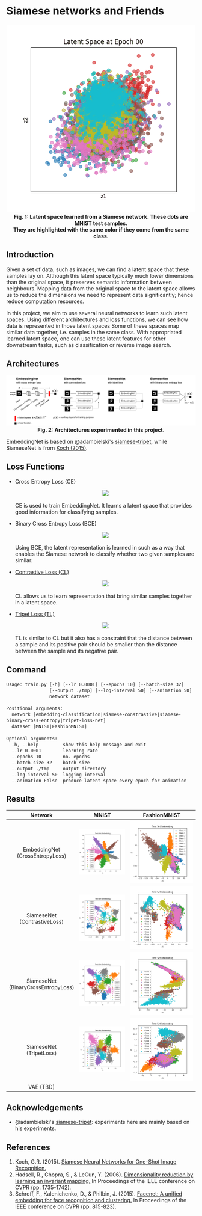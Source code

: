 # Siamese networks and Friends


<div align="center">
<img src="https://github.com/heytitle/siamese-net-and-friends/blob/master/output/siamese-binary-cross-entropy-MNIST-latent-space-development.gif?raw=true"/> <br>
<b>Fig. 1: Latent space learned from a Siamese network.
These dots are MNIST test samples. <br>
They are highlighted with the same color if they come from the same class.
</b>
</div>

## Introduction
Given a set of data, such as images, we can find a latent space that these samples lay on. Although this latent space typically much lower dimensions than the original space, it preserves semantic information between neighbours. Mapping data from the original space to the latent space allows us to reduce the dimensions we need to represent data significantly; hence reduce computation resources.

In this project, we aim to use several neural networks to learn such latent spaces. Using different architectures and loss functions, we can see how data is represented in those latent spaces Some of these spaces map similar data together, i.e. samples in the same class. With appropriated learned latent space, one can use these latent features for other downstream tasks, such as classification or reverse image search.

## Architectures
<div align="center">
<img src="https://raw.githubusercontent.com/heytitle/siamese-net-and-friends/master/diagrams/architectures.png?raw=1"/>
<br>
<b> Fig. 2: Architectures experimented in this project.
</b>
</div>

EmbeddingNet is based on @adambielski's [siamese-tripet][siamese-tripet], while SiameseNet is from [Koch (2015)][siamese-paper].

## Loss Functions
- Cross Entropy Loss (CE)

    <div align="center">
        <image src="https://quicklatex.com/cache3/e1/ql_e6a731377c2350e21b6e693388d16ce1_l3.png"/>
    </div>

    CE is used to train EmbeddingNet. It learns a latent space that provides good information for classifying samples.
- Binary Cross Entropy Loss (BCE)

    <div align="center">
        <image src="https://quicklatex.com/cache3/46/ql_e2a3b0ee554b1325047bae1e2bfb8846_l3.png"/>
    </div>

    Using BCE, the latent representation is learned in such as a way that enables the Siamese network to classify whether two given samples are similar.

- [Contrastive Loss (CL)][contrastive-loss]

    <div align="center">
        <image src="https://quicklatex.com/cache3/5d/ql_926e5928c3ea223befe79483f92e435d_l3.png"/>
    </div>

    CL allows us to learn representation that bring similar samples together in a latent space.

- [Tripet Loss (TL)][tripet-loss]

    <div align="center">
        <image src="https://quicklatex.com/cache3/d9/ql_2cb9c3e873b3ff264ba7b578487a84d9_l3.png"/>
    </div>

    TL is similar to CL but it also has a constraint that the distance between a sample and its positive pair should be smaller than the distance between the sample and its negative pair.

## Command
```
Usage: train.py [-h] [--lr 0.0001] [--epochs 10] [--batch-size 32]
                [--output ./tmp] [--log-interval 50] [--animation 50]
                network dataset

Positional arguments:
  network [embedding-classification|siamese-constrastive|siamese-binary-cross-entropy|tripet-loss-net]
  dataset [MNIST|FashionMNIST]

Optional arguments:
  -h, --help         show this help message and exit
  --lr 0.0001        learning rate
  --epochs 10        no. epochs
  --batch-size 32    batch size
  --output ./tmp     output directory
  --log-interval 50  logging interval
  --animation False  produce latent space every epoch for animation
```

## Results

| Network      | MNIST           | FashionMNIST  |
|:-------------:|:-------------:| :-----:|
| EmbeddingNet <br> (CrossEntropyLoss) | ![emb_mnist] | ![emb_fmnist] |
| SiameseNet   <br> (ContrastiveLoss)  | ![sc_mnist]     | ![sc_fmnist] |
| SiameseNet   <br> (BinaryCrossEntropyLoss)   | ![scb_mnist]      | ![scb_fmnist] |
| SiameseNet   <br> (TripetLoss)   | ![tp_mnist]      | ![tp_fmnist] |
| VAE (TBD) | | |


## Acknowledgements
- @adambielski's [siamese-tripet][siamese-tripet]: experiments here are mainly based on his experiments.

## References
1. Koch, G.R. (2015). [Siamese Neural Networks for One-Shot Image Recognition.][siamese-paper]
2. Hadsell, R., Chopra, S., & LeCun, Y. (2006). [Dimensionality reduction by learning an invariant mapping.][contrastive-loss] In Proceedings of the IEEE conference on CVPR (pp. 1735-1742).
3. Schroff, F., Kalenichenko, D., & Philbin, J. (2015). [Facenet: A unified embedding for face recognition and clustering.][tripet-loss] In Proceedings of the IEEE conference on CVPR (pp. 815-823).


[siamese-tripet]: https://github.com/adambielski/siamese-triplet

[architecures]: https://raw.githubusercontent.com/heytitle/siamese-net-and-friends/master/diagrams/architectures.png?raw=1
[emb_mnist]: https://raw.githubusercontent.com/heytitle/siamese-net-and-friends/master/output/embedding-classification-MNIST-testing-set-embedding.png
[emb_fmnist]: https://raw.githubusercontent.com/heytitle/siamese-net-and-friends/master/output/embedding-classification-FashionMNIST-testing-set-embedding.png
[sc_mnist]: https://raw.githubusercontent.com/heytitle/siamese-net-and-friends/master/output/siamese-constrastive-MNIST-testing-set-embedding.png
[sc_fmnist]: https://raw.githubusercontent.com/heytitle/siamese-net-and-friends/master/output/siamese-constrastive-FashionMNIST-testing-set-embedding.png
[scb_mnist]: https://raw.githubusercontent.com/heytitle/siamese-net-and-friends/master/output/siamese-binary-cross-entropy-MNIST-testing-set-embedding.png
[scb_fmnist]: https://raw.githubusercontent.com/heytitle/siamese-net-and-friends/master/output/siamese-binary-cross-entropy-FashionMNIST-testing-set-embedding.png
[tp_mnist]: https://raw.githubusercontent.com/heytitle/siamese-net-and-friends/master/output/tripet-loss-net-MNIST-testing-set-embedding.png
[tp_fmnist]: https://raw.githubusercontent.com/heytitle/siamese-net-and-friends/master/output/tripet-loss-net-FashionMNIST-testing-set-embedding.png

[siamese-paper]: https://www.semanticscholar.org/paper/Siamese-Neural-Networks-for-One-Shot-Image-Koch/e66955e4a24b611c54f9e7f6b178e7cbaddd0fbb
[contrastive-loss]: http://yann.lecun.com/exdb/publis/pdf/hadsell-chopra-lecun-06.pdf
[tripet-loss]: https://arxiv.org/pdf/1503.03832.pdf

[img_placeholder]: https://via.placeholder.com/500x500
